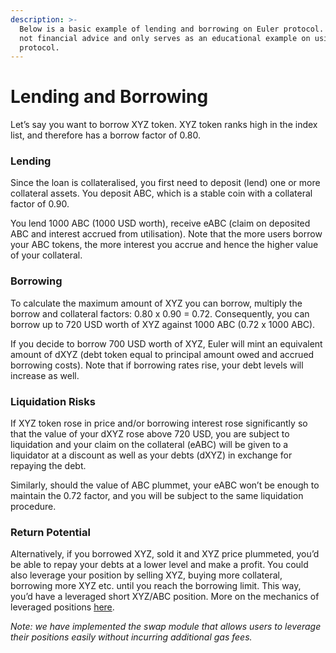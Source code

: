 ```yaml
---
description: >-
  Below is a basic example of lending and borrowing on Euler protocol. This is
  not financial advice and only serves as an educational example on using the
  protocol.
---
```


# Lending and Borrowing

Let’s say you want to borrow XYZ token. XYZ token ranks high in the index list, and therefore has a borrow factor of 0.80.

### **Lending**

Since the loan is collateralised, you first need to deposit (lend) one or more collateral assets. You deposit ABC, which is a stable coin with a collateral factor of 0.90.

You lend 1000 ABC (1000 USD worth), receive eABC (claim on deposited ABC and interest accrued from utilisation). Note that the more users borrow your ABC tokens, the more interest you accrue and hence the higher value of your collateral.

### Borrowing

To calculate the maximum amount of XYZ you can borrow, multiply the borrow and collateral factors: 0.80 x 0.90 = 0.72. Consequently, you can borrow up to 720 USD worth of XYZ against 1000 ABC (0.72 x 1000 ABC).

If you decide to borrow 700 USD worth of XYZ, Euler will mint an equivalent amount of dXYZ (debt token equal to principal amount owed and accrued borrowing costs). Note that if borrowing rates rise, your debt levels will increase as well.

### Liquidation Risks

If XYZ token rose in price and/or borrowing interest rose significantly so that the value of your dXYZ rose above 720 USD, you are subject to liquidation and your claim on the collateral (eABC) will be given to a liquidator at a discount as well as your debts (dXYZ) in exchange for repaying the debt.

Similarly, should the value of ABC plummet, your eABC won’t be enough to maintain the 0.72 factor, and you will be subject to the same liquidation procedure.

### Return Potential

Alternatively, if you borrowed XYZ, sold it and XYZ price plummeted, you’d be able to repay your debts at a lower level and make a profit. You could also leverage your position by selling XYZ, buying more collateral, borrowing more XYZ etc. until you reach the borrowing limit. This way, you’d have a leveraged short XYZ/ABC position. More on the mechanics of leveraged positions [here](https://medium.com/@Hoytech/82402529c51b).

_Note: we have implemented the swap module that allows users to leverage their positions easily without incurring additional gas fees._
